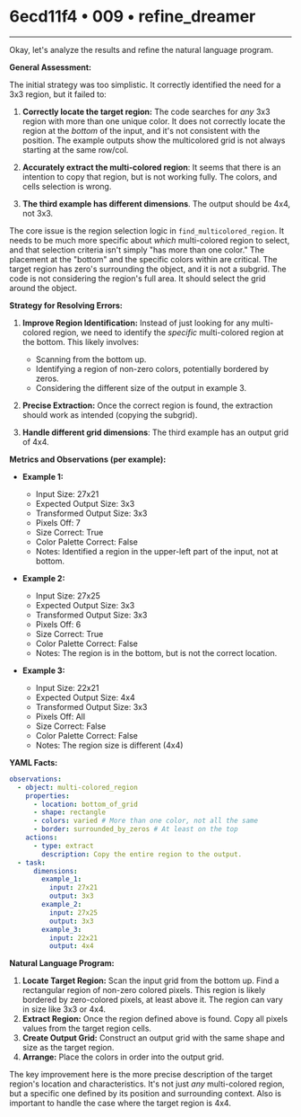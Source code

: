 # 6ecd11f4 • 009 • refine_dreamer

---
Okay, let's analyze the results and refine the natural language program.

**General Assessment:**

The initial strategy was too simplistic. It correctly identified the need for a 3x3 region, but it failed to:

1.  **Correctly locate the target region:** The code searches for *any* 3x3 region with more than one unique color. It does not correctly locate the region at the *bottom* of the input, and it's not consistent with the position. The example outputs show the multicolored grid is not always starting at the same row/col.

2.  **Accurately extract the multi-colored region**: It seems that there is an intention to copy that region, but is not working fully. The colors, and cells selection is wrong.

3. **The third example has different dimensions**. The output should be 4x4, not 3x3.

The core issue is the region selection logic in `find_multicolored_region`. It needs to be much more specific about *which* multi-colored region to select, and that selection criteria isn't simply "has more than one color." The placement at the "bottom" and the specific colors within are critical. The target region has zero's surrounding the object, and it is not a subgrid. The code is not considering the region's full area. It should select the grid around the object.

**Strategy for Resolving Errors:**

1.  **Improve Region Identification:** Instead of just looking for any multi-colored region, we need to identify the *specific* multi-colored region at the bottom. This likely involves:
    *   Scanning from the bottom up.
    *   Identifying a region of non-zero colors, potentially bordered by zeros.
    *   Considering the different size of the output in example 3.

2.  **Precise Extraction:** Once the correct region is found, the extraction should work as intended (copying the subgrid).

3. **Handle different grid dimensions**: The third example has an output grid of 4x4.

**Metrics and Observations (per example):**

*   **Example 1:**
    *   Input Size: 27x21
    *   Expected Output Size: 3x3
    *   Transformed Output Size: 3x3
    *   Pixels Off: 7
    *   Size Correct: True
    *   Color Palette Correct: False
    *    Notes: Identified a region in the upper-left part of the input, not at bottom.

*   **Example 2:**
    *   Input Size: 27x25
    *   Expected Output Size: 3x3
    *   Transformed Output Size: 3x3
    *   Pixels Off: 6
    *   Size Correct: True
    *   Color Palette Correct: False
    *    Notes: The region is in the bottom, but is not the correct location.

*   **Example 3:**
    *   Input Size: 22x21
    *   Expected Output Size: 4x4
    *   Transformed Output Size: 3x3
    *   Pixels Off: All
    *   Size Correct: False
    *   Color Palette Correct: False
    * Notes: The region size is different (4x4)

**YAML Facts:**

```yaml
observations:
  - object: multi-colored_region
    properties:
      - location: bottom_of_grid
      - shape: rectangle
      - colors: varied # More than one color, not all the same
      - border: surrounded_by_zeros # At least on the top
    actions:
      - type: extract
        description: Copy the entire region to the output.
  - task:
      dimensions:
        example_1:
          input: 27x21
          output: 3x3
        example_2:
          input: 27x25
          output: 3x3
        example_3:
          input: 22x21
          output: 4x4
```

**Natural Language Program:**

1.  **Locate Target Region:** Scan the input grid from the bottom up. Find a rectangular region of non-zero colored pixels. This region is likely bordered by zero-colored pixels, at least above it. The region can vary in size like 3x3 or 4x4.
2.  **Extract Region:** Once the region defined above is found. Copy all pixels values from the target region cells.
3.  **Create Output Grid:** Construct an output grid with the same shape and size as the target region.
4.  **Arrange:** Place the colors in order into the output grid.

The key improvement here is the more precise description of the target region's location and characteristics. It's not just *any* multi-colored region, but a specific one defined by its position and surrounding context. Also is important to handle the case where the target region is 4x4.

